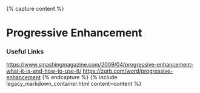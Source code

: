 {% capture content %}
# Progressive Enhancement

### Useful Links

https://www.smashingmagazine.com/2009/04/progressive-enhancement-what-it-is-and-how-to-use-it/
https://zurb.com/word/progressive-enhancement
{% endcapture %}
{% include legacy_markdown_container.html content=content %}
